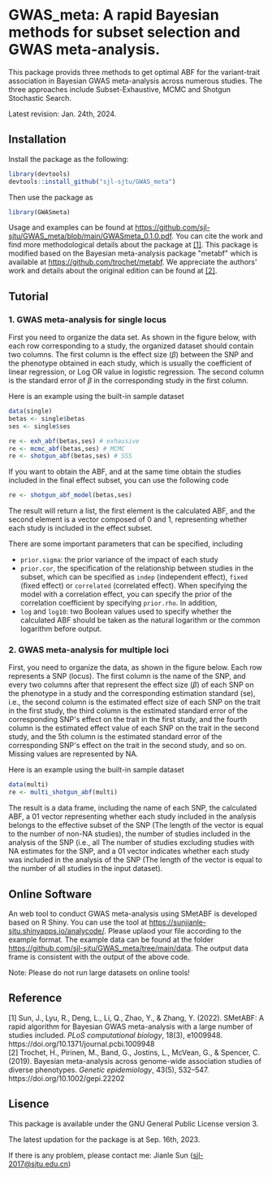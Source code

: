 # GWAS_meta: A rapid Bayesian methods for subset selection and GWAS meta-analysis.
This package provids three methods to get optimal ABF for the variant-trait association in Bayesian GWAS meta-analysis across numerous studies. The three approaches include Subset-Exhaustive, MCMC and Shotgun Stochastic Search. 

Latest revision: Jan. 24th, 2024.

## Installation
Install the package as the following:
```R
library(devtools)
devtools::install_github("sjl-sjtu/GWAS_meta")
```
Then use the package as
```R
library(GWASmeta)
```
Usage and examples can be found at https://github.com/sjl-sjtu/GWAS_meta/blob/main/GWASmeta_0.1.0.pdf. You can cite the work and find more methodological details about the package at [[1]](#rf1). This package is modified based on the Bayesian meta-analysis package "metabf" which is available at https://github.com/trochet/metabf. We appreciate the authors' work and details about the original edition can be found at [[2]](#rf2).

## Tutorial
### 1. GWAS meta-analysis for single locus
First you need to organize the data set. As shown in the figure below,  with each row corresponding to a study, the organized dataset should contain two columns. The first column is the effect size ($\beta$) between the SNP and the phenotype obtained in each study, which is usually the coefficient of linear regression, or Log OR value in logistic regression. The second column is the standard error of $\beta$ in the corresponding study in the first column.

Here is an example using the built-in sample dataset
```R
data(single)
betas <- single$betas
ses <- single$ses

re <- exh_abf(betas,ses) # exhausive
re <- mcmc_abf(betas,ses) # MCMC
re <- shotgun_abf(betas,ses) # SSS
```

If you want to obtain the ABF, and at the same time obtain the studies included in the final effect subset, you can use the following code
```R
re <- shotgun_abf_model(betas,ses)
```
The result will return a list, the first element is the calculated ABF, and the second element is a vector composed of 0 and 1, representing whether each study is included in the effect subset.

There are some important parameters that can be specified, including
* `prior.sigma`: the prior variance of the impact of each study
* `prior.cor`, the specification of the relationship between studies in the subset, which can be specified as `indep` (independent effect), `fixed` (fixed effect) or `correlated` (correlated effect). When specifying the model with a correlation effect, you can specify the prior of the correlation coefficient by specifying `prior.rho`. In addition,  ​​
* `log` and `log10`: two Boolean values used to specify whether the calculated ABF should be taken as the natural logarithm or the common logarithm before output.

### 2. GWAS meta-analysis for multiple loci
First, you need to organize the data, as shown in the figure below. Each row represents a SNP (locus). The first column is the name of the SNP, and every two columns after that represent the effect size ($\beta$) of each SNP on the phenotype in a study and the corresponding estimation standard (se), i.e., the second column is the estimated effect size of each SNP on the trait in the first study, the third column is the estimated standard error of the corresponding SNP's effect on the trait in the first study, and the fourth column is the estimated effect value of each SNP on the trait in the second study, and the 5th column is the estimated standard error of the corresponding SNP's effect on the trait in the second study, and so on. Missing values ​​are represented by NA.

Here is an example using the built-in sample dataset
```R
data(multi)
re <- multi_shotgun_abf(multi)
```
The result is a data frame, including the name of each SNP, the calculated ABF, a 01 vector representing whether each study included in the analysis belongs to the effective subset of the SNP (The length of the vector is equal to the number of non-NA studies), the number of studies included in the analysis of the SNP (i.e., all The number of studies excluding studies with NA estimates for the SNP, and a 01 vector indicates whether each study was included in the analysis of the SNP (The length of the vector is equal to the number of all studies in the input dataset).

## Online Software
An web tool to conduct GWAS meta-analysis using SMetABF is developed based on R Shiny. You can use the tool at https://sunjianle-sjtu.shinyapps.io/analycode/. Please uplaod your file according to the example format. The example data can be found at the folder https://github.com/sjl-sjtu/GWAS_meta/tree/main/data. The output data frame is consistent with the output of the above code.

Note: Please do not run large datasets on online tools!

## Reference
<div id="rf1"></div>
[1] Sun, J., Lyu, R., Deng, L., Li, Q., Zhao, Y., & Zhang, Y. (2022). SMetABF: A rapid algorithm for Bayesian GWAS meta-analysis with a large number of studies included. <i>PLoS computational biology</i>, 18(3), e1009948. https://doi.org/10.1371/journal.pcbi.1009948
<div id="rf2"></div>
[2] Trochet, H., Pirinen, M., Band, G., Jostins, L., McVean, G., & Spencer, C. (2019). Bayesian meta-analysis across genome-wide association studies of diverse phenotypes. <i>Genetic epidemiology</i>, 43(5), 532–547. https://doi.org/10.1002/gepi.22202

## Lisence
This package is available under the GNU General Public License version 3.

The latest updation for the package is at Sep. 16th, 2023.

If there is any problem, please contact me: Jianle Sun (sjl-2017@sjtu.edu.cn)
